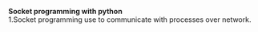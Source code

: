 **Socket programming with python**
<br>
1.Socket programming use to communicate with processes over network.
